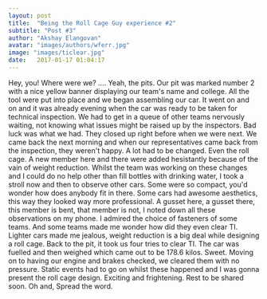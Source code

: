 ```yaml
---
layout: post
title:  "Being the Roll Cage Guy experience #2"
subtitle: "Post #3"
author: "Akshay Elangovan"
avatar: "images/authors/wferr.jpg"
image: "images/ticlear.jpg"
date:   2017-01-17 01:04:17
---
```


Hey, you!
Where were we? .... Yeah, the pits. Our pit was marked number 2 with a nice yellow banner displaying our team's name and college. All the tool were put into place and we began assembling our car. It went on and on and it was already evening when the car was ready to be taken for technical inspection. We had to get in a queue of other teams nervously waiting, not knowing what issues might be raised up by the inspectors. Bad luck was what we had. They closed up right before when we were next. We came back the next morning and when our representatives came back from the inspection, they weren't happy. A lot had to be changed. Even the roll cage. A new member here and there were added hesistantly because of the vain of weight reduction. Whilst the team was working on these changes and I could do no help other than fill bottles with drinking water, I took a stroll now and then to observe other cars. Some were so compact, you'd wonder how does anybody fit in there. Some cars had awesome aesthetics, this way they looked way more professional. A gusset here, a gusset there, this member is bent, that member is not, I noted down all these observations on my phone. I admired the choice of fasteners of some teams. And some teams made me wonder how did they even clear TI. Lighter cars made me jealous, weight reduction is a big deal while designing a roll cage. Back to the pit, it took us four tries to clear TI. The car was fuelled and then weighed which came out to be 178.6 kilos. Sweet. Moving on to having our engine and brakes checked, we cleared them with no pressure. Static events had to go on whilst these happened and I was gonna present the roll cage design. Exciting and frightening.
Rest to be shared soon.
Oh and, Spread the word. 